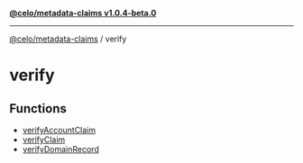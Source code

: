 [**@celo/metadata-claims v1.0.4-beta.0**](../README.md)

***

[@celo/metadata-claims](../README.md) / verify

# verify

## Functions

- [verifyAccountClaim](functions/verifyAccountClaim.md)
- [verifyClaim](functions/verifyClaim.md)
- [verifyDomainRecord](functions/verifyDomainRecord.md)
